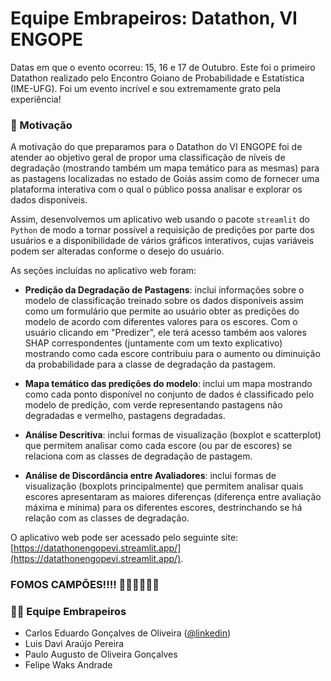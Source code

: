 # Equipe Embrapeiros: Datathon, VI ENGOPE

Datas em que o evento ocorreu: 15, 16 e 17 de Outubro. Este foi o primeiro Datathon realizado pelo Encontro Goiano de Probabilidade e Estatística (IME-UFG). Foi um evento incrível e sou extremamente grato pela experiência!

### 🎯 Motivação

A motivação do que preparamos para o Datathon do VI ENGOPE foi de atender ao objetivo geral de propor uma classificação de níveis de degradação (mostrando também um mapa temático para as mesmas) para as pastagens localizadas no estado de Goiás assim como de fornecer uma plataforma interativa com o qual o público possa analisar e explorar os dados disponíveis.

Assim, desenvolvemos um aplicativo web usando o pacote `streamlit` do `Python` de modo a tornar possível a requisição de predições por parte dos usuários e a disponibilidade de vários gráficos interativos, cujas variáveis podem ser alteradas conforme o desejo do usuário.

As seções incluídas no aplicativo web foram:

- **Predição da Degradação de Pastagens**: inclui informações sobre o modelo de classificação treinado sobre os dados disponíveis assim como um formulário que permite ao usuário obter as predições do modelo de acordo com diferentes valores para os escores. Com o usuário clicando em "Predizer", ele terá acesso também aos valores SHAP correspondentes (juntamente com um texto explicativo) mostrando como cada escore contribuiu para o aumento ou diminuição da probabilidade para a classe de degradação da pastagem.

- **Mapa temático das predições do modelo**: inclui um mapa mostrando como cada ponto disponível no conjunto de dados é classificado pelo modelo de predição, com verde representando pastagens não degradadas e vermelho, pastagens degradadas.

- **Análise Descritiva**: inclui formas de visualização (boxplot e scatterplot) que permitem analisar como cada escore (ou par de escores) se relaciona com as classes de degradação de pastagem.

- **Análise de Discordância entre Avaliadores**: inclui formas de visualização (boxplots principalmente) que permitem analisar quais escores apresentaram as maiores diferenças (diferença entre avaliação máxima e mínima) para os diferentes escores, destrinchando se há relação com as classes de degradação.

O aplicativo web pode ser acessado pelo seguinte site: [https://datathonengopevi.streamlit.app/](https://datathonengopevi.streamlit.app/).

### FOMOS CAMPÕES!!!! 🎉🎉🎉🎉🚀🚀

### 🧙‍♂️ Equipe Embrapeiros

- Carlos Eduardo Gonçalves de Oliveira ([@linkedin](https://www.linkedin.com/in/cego669/))
- Luis Davi Araújo Pereira
- Paulo Augusto de Oliveira Gonçalves
- Felipe Waks Andrade
